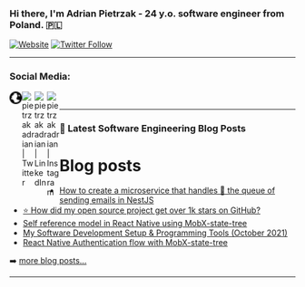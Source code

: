### Hi there, I'm **Adrian Pietrzak** - 24 y.o. software engineer from Poland. 🇵🇱

[![Website](https://img.shields.io/website?label=pietrzakadrian.com&style=for-the-badge&url=https%3A%2F%2Fcodestackr.com)](https://pietrzakadrian.com)
[![Twitter Follow](https://img.shields.io/twitter/follow/pietrzakadrian?color=1DA1F2&logo=twitter&style=for-the-badge)](https://twitter.com/intent/follow?original_referer=https%3A%2F%2Fgithub.com%2Fpietrzakadrian&screen_name=pietrzakadrian)

---

### Social Media:

[<img align="left" alt="pietrzakadrian" width="22px" src="https://raw.githubusercontent.com/iconic/open-iconic/master/svg/globe.svg" />][website]
[<img align="left" alt="pietrzakadrian | Twitter" width="22px" src="https://cdn.jsdelivr.net/npm/simple-icons@v3/icons/twitter.svg" />][twitter]
[<img align="left" alt="pietrzakadrian | LinkedIn" width="22px" src="https://cdn.jsdelivr.net/npm/simple-icons@v3/icons/linkedin.svg" />][linkedin]
[<img align="left" alt="pietrzakadrian | Instagram" width="22px" src="https://cdn.jsdelivr.net/npm/simple-icons@v3/icons/instagram.svg" />][instagram]

<br />

---

### 📕 Latest Software Engineering Blog Posts

# Blog posts

<!-- BLOG-POST-LIST:START -->
- [How to create a microservice that handles 🎢 the queue of sending emails in NestJS](https://pietrzakadrian.com/blog/how-to-create-a-microservice-that-handles-the-queue-of-sending-emails-in-nestjs)
- [⭐️ How did my open source project get over 1k stars on GitHub?](https://pietrzakadrian.com/blog/how-did-my-open-source-project-get-over-1k-stars-on-github)
- [Self reference model in React Native using MobX-state-tree](https://pietrzakadrian.com/blog/self-reference-mode-in-react-native-using-mobx-state-tree)
- [My Software Development Setup &amp; Programming Tools &lpar;October 2021&rpar;](https://pietrzakadrian.com/blog/my-software-development-setup-and-programming-tools-october-2021)
- [React Native Authentication flow with MobX-state-tree](https://pietrzakadrian.com/blog/react-native-authentication-flow-with-mobx-state-tree)
<!-- BLOG-POST-LIST:END -->

➡️ [more blog posts...](https://pietrzakadrian.com/blog)

---

<br />

[website]: https://pietrzakadrian.com
[twitter]: https://twitter.com/pietrzakadrian
[instagram]: https://instagram.com/pietrzakadrian
[linkedin]: https://linkedin.com/in/pietrzakadrian
